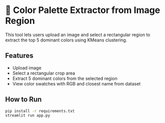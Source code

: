 # 🎨 Color Palette Extractor from Image Region

This tool lets users upload an image and select a rectangular region to extract the top 5 dominant colors using KMeans clustering.

## Features

- Upload image
- Select a rectangular crop area
- Extract 5 dominant colors from the selected region
- View color swatches with RGB and closest name from dataset

## How to Run

```bash
pip install -r requirements.txt
streamlit run app.py
